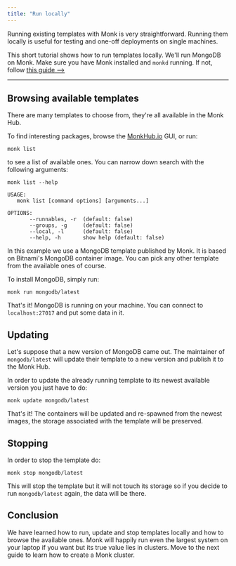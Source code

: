 ```yaml
---
title: "Run locally"
---
```


Running existing templates with Monk is very straightforward. Running them locally is useful for testing and one-off deployments on single machines.

This short tutorial shows how to run templates locally. We'll run MongoDB on Monk. Make sure you have Monk installed and `monkd` running. If not, follow [this guide -->](../get-monk.md)

---

## Browsing available templates

There are many templates to choose from, they're all available in the Monk Hub.

To find interesting packages, browse the [MonkHub.io](https://monkhub.io) GUI, or run:

    monk list

to see a list of available ones. You can narrow down search with the following arguments:

```
monk list --help

USAGE:
   monk list [command options] [arguments...]

OPTIONS:
       --runnables, -r  (default: false)
       --groups, -g     (default: false)
       --local, -l      (default: false)
       --help, -h       show help (default: false)
```

In this example we use a MongoDB template published by Monk. It is based on Bitnami's MongoDB container image. You can pick any other template from the available ones of course.

To install MongoDB, simply run:

    monk run mongodb/latest

That's it! MongoDB is running on your machine. You can connect to `localhost:27017` and put some data in it.

## Updating

Let's suppose that a new version of MongoDB came out. The maintainer of `mongodb/latest` will update their template to a new version and publish it to the Monk Hub.

In order to update the already running template to its newest available version you just have to do:

    monk update mongodb/latest

That's it! The containers will be updated and re-spawned from the newest images, the storage associated with the template will be preserved.

## Stopping

In order to stop the template do:

    monk stop mongodb/latest

This will stop the template but it will not touch its storage so if you decide to run `mongodb/latest` again, the data will be there.

## Conclusion

We have learned how to run, update and stop templates locally and how to browse the available ones. Monk will happily run even the largest system on your laptop if you want but its true value lies in clusters. Move to the next guide to learn how to create a Monk cluster.
